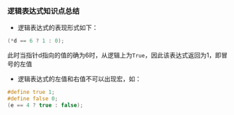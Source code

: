 ### 逻辑表达式知识点总结
- 逻辑表达式的表现形式如下：
```c
(*d == 6 ? 1 : 0);
```
此时当指针d指向的值的确为6时，从逻辑上为`True`，因此该表达式返回为1，即冒号的左值
- 逻辑表达式的左值和右值不可以出现宏，如：
```c
#define true 1;
#define false 0;
(e == 4 ? true : false);
```